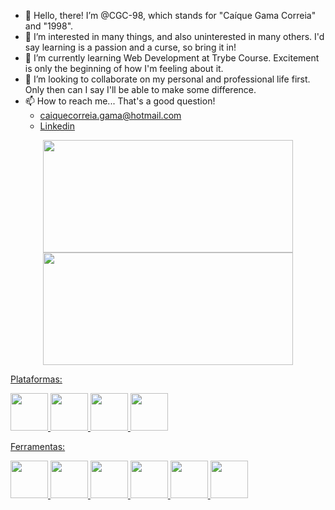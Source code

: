 - 👋 Hello, there! I’m @CGC-98, which stands for "Caíque Gama Correia" and "1998".
- 👀 I’m interested in many things, and also uninterested in many others. I'd say learning is a passion and a curse, so bring it in!
- 🌱 I’m currently learning Web Development at Trybe Course. Excitement is only the beginning of how I'm feeling about it.
- 💞️ I’m looking to collaborate on my personal and professional life first. Only then can I say I'll be able to make some difference.
- 📫 How to reach me... That's a good question!
  * caiquecorreia.gama@hotmail.com
  * [Linkedin](https://www.linkedin.com/in/caique-correia/)

<div align="center">
  <a href="https://github.com/CGC-98">
  <img height="180em" width="400em" src="https://github-readme-stats-sigma-five.vercel.app/api?username=CGC-98&show_icons=true&theme=onedark&include_all_commits=true&count_private=true"/>
  <img height="180em" width="400em" src="https://github-readme-stats-sigma-five.vercel.app/api/top-langs/?username=CGC-98&layout=compact&langs_count=7&theme=onedark"/>
</div>
<div>
 <p>Plataformas:</p>
 <img width="60em" src="https://cdn.jsdelivr.net/gh/devicons/devicon/icons/linux/linux-original.svg" />
 <img width="60em" src="https://cdn.jsdelivr.net/gh/devicons/devicon/icons/git/git-original.svg" />
 <img width="60em" src="https://cdn.jsdelivr.net/gh/devicons/devicon/icons/github/github-original.svg" />
 <img width="60em" src="https://cdn.jsdelivr.net/gh/devicons/devicon/icons/visualstudio/visualstudio-plain.svg" />
</div>
<div>
 <p>Ferramentas:</p>
 <img width="60em" src="https://cdn.jsdelivr.net/gh/devicons/devicon/icons/css3/css3-original.svg" />
 <img width="60em" src="https://cdn.jsdelivr.net/gh/devicons/devicon/icons/html5/html5-original.svg" />
 <img width="60em" src="https://cdn.jsdelivr.net/gh/devicons/devicon/icons/javascript/javascript-original.svg" />
 <img width="60em" src="https://cdn.jsdelivr.net/gh/devicons/devicon/icons/react/react-original.svg" />
 <img width="60em" src="https://cdn.jsdelivr.net/gh/devicons/devicon/icons/redux/redux-original.svg" />
 <img width="60em" src="https://cdn.jsdelivr.net/gh/devicons/devicon/icons/jest/jest-plain.svg" />
</div>
